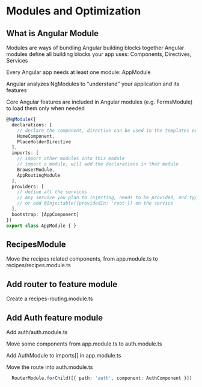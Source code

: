 # Modules and Optimization

## What is Angular Module
Modules are ways of bundling Angular building blocks together
Angular modules define all building blocks your app uses: Components, Directives, Services

Every Angular app needs at least one module: AppModule

Angular analyzes NgModules to "understand" your application and its features

Core Angular features are included in Angular modules (e.g. FormsModule) to load them only when needed

```ts
@NgModule({
  declarations: [
    // declare the component, directive can be used in the templates or routes
    HomeComponent,
    PlaceHolderDirective
  ],
  imports: [
    // import other modules into this module
    // import a module, will add the declarations in that module
    BrowserModule,
    AppRoutingModule
  ],
  providers: [
    // define all the services
    // Any service you plan to injecting, needs to be provided, and typically to this in AppModule 
    // or add @Injectable({providedIn: 'root'}) on the service
  ],
  bootstrap: [AppComponent]
})
export class AppModule { }
```
## RecipesModule
Move the recipes related components, from app.module.ts to recipes/recipes.module.ts


## Add router to feature module

Create a recipes-routing.module.ts


## Add Auth feature module
Add auth/auth.module.ts

Move some components from app.module.ts to auth.module.ts

Add AuthModule to imports[] in app.module.ts

Move the route into auth.module.ts
```ts
  RouterModule.forChild([{ path: 'auth', component: AuthComponent }])
```
